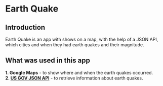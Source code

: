 # Earth Quake

## Introduction
Earth Quake is an app with shows on a map, with the help of a JSON API, which cities and when they had earth quakes and their magnitude.

## What was used in this app
 **1. Google Maps** - to show where and when the earth quakes occurred.</br>
 **2. [US GOV JSON API](https://earthquake.usgs.gov/earthquakes/feed/v1.0/summary/all_week.geojson)** - to retrieve information about earth quakes.</br>
